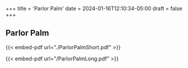 +++
title = 'Parlor Palm'
date = 2024-01-16T12:10:34-05:00
draft = false
+++

## Parlor Palm

{{< embed-pdf url="./ParlorPalmShort.pdf" >}}

{{< embed-pdf url="/ParlorPalmLong.pdf" >}}
